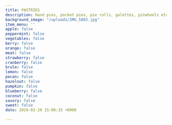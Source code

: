 ```yaml
---
title: PASTRIES
description: Hand pies, pocket pies, pie rolls, galettes, pinwheels etc
background_image: "/uploads/IMG_5883.jpg"
item_menu: ''
apple: false
peppermint: false
vegetables: false
berry: false
orange: false
meat: false
strawberry: false
cranberry: false
brule: false
lemon: false
pecan: false
hazelnut: false
pumpkin: false
blueberry: false
coconut: false
savory: false
sweet: false
date: 2019-02-20 15:08:33 +0000

---
```

